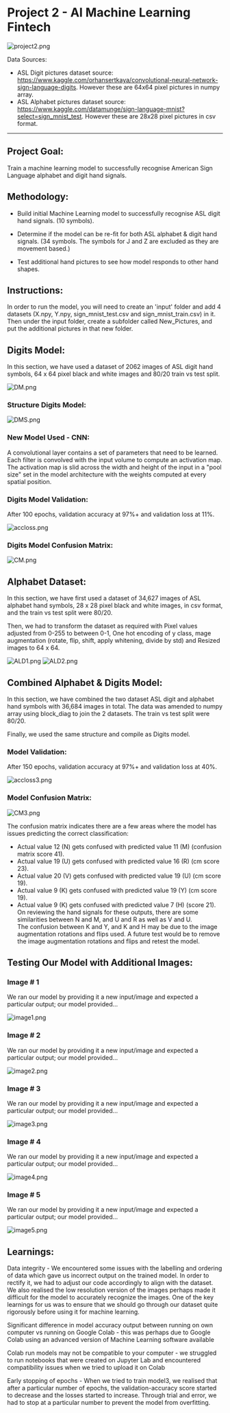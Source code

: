 # Project 2 - AI Machine Learning Fintech


![project2.png](Images/project2.png)

Data Sources:
* ASL Digit pictures dataset source: https://www.kaggle.com/orhansertkaya/convolutional-neural-network-sign-language-digits.  However these are 64x64 pixel pictures in numpy array.
* ASL Alphabet pictures dataset source: https://www.kaggle.com/datamunge/sign-language-mnist?select=sign_mnist_test. However these are 28x28 pixel pictures in csv format.

---
## Project Goal:

Train a machine learning model to successfully recognise American Sign Language alphabet and digit hand signals.

## Methodology:

- Build initial Machine Learning model to successfully recognise ASL digit hand signals. (10 symbols).

- Determine if the model can be re-fit for both ASL alphabet & digit hand signals. 
(34 symbols.  The symbols for J and Z are excluded as they are movement based.)

- Test additional hand pictures to see how model responds to other hand shapes.

## Instructions:

In order to run the model, you will need to create an 'input' folder and add 4 datasets (X.npy, Y.npy, sign_mnist_test.csv and sign_mnist_train.csv) in it. Then under the input folder, create a subfolder called New_Pictures, and put the additional pictures in that new folder.

## Digits Model:

In this section, we have used a dataset of 2062 images of ASL digit hand symbols, 64 x 64 pixel black and white images and 80/20 train vs test split.

![DM.png](Images/DM.png)

### Structure Digits Model:

![DMS.png](Images/DMS.png)


### New Model Used - CNN: 
A convolutional layer contains a set of parameters that need to be learned. Each filter is convolved with the input volume to compute an activation map. The activation map is slid across the width and height of the input in a "pool size" set in the model architecture with the weights computed at every spatial position.


### Digits Model Validation:
After 100 epochs, validation accuracy at 97%+ and validation loss at 11%.

![accloss.png](Images/accloss.png)

### Digits Model Confusion Matrix:

![CM.png](Images/CM.png)

## Alphabet Dataset:

In this section, we have first used a dataset of 34,627 images of ASL alphabet hand symbols, 28 x 28 pixel black and white images, in csv format, and the train vs test split were 80/20.

Then, we had to transform the dataset as required with Pixel values adjusted from 0-255 to between 0-1, One hot encoding of y class, mage augmentation (rotate, flip, shift, apply whitening, divide by std) and Resized images to 64 x 64.

![ALD1.png](Images/ALD1.png) ![ALD2.png](Images/ALD2.png) 

## Combined Alphabet & Digits Model:

In this section, we have combined the two dataset ASL digit and alphabet hand symbols with 36,684 images in total. The data was amended to numpy array using block_diag to join the 2 datasets. The train vs test split were 80/20.

Finally, we used the same structure and compile as Digits model.

### Model Validation:
After 150 epochs, validation accuracy at 97%+ and validation loss at 40%.

![accloss3.png](Images/accloss3.png)

### Model Confusion Matrix:

![CM3.png](Images/CM3.png)

The confusion matrix indicates there are a few areas where the model has issues predicting the correct classification:
 - Actual value 12 (N) gets confused with predicted value 11 (M) (confusion matrix score 41).
 - Actual value 19 (U) gets confused with predicted value 16 (R) (cm score 23).
 - Actual value 20 (V) gets confused with predicted value 19 (U) (cm score 19).
 - Actual value 9 (K) gets confused with predicted value 19 (Y) (cm score 19).
 - Actual value 9 (K) gets confused with predicted value 7 (H) (score 21).
On reviewing the hand signals for these outputs, there are some similarities between N and M, and U and R as well as V and U.  
The confusion between K and Y, and K and H may be due to the image augmentation rotations and flips used.  A future test would be to remove the image augmentation rotations and flips and retest the model.

## Testing Our Model with Additional Images:

### Image # 1

We ran our model by providing it a new input/image and expected a particular output; our model provided...

![image1.png](Images/image1.png)

### Image # 2

We ran our model by providing it a new input/image and expected a particular output; our model provided...

![image2.png](Images/image2.png)

### Image # 3

We ran our model by providing it a new input/image and expected a particular output; our model provided...

![image3.png](Images/image3.png)

### Image # 4

We ran our model by providing it a new input/image and expected a particular output; our model provided...

![image4.png](Images/image4.png)

### Image # 5

We ran our model by providing it a new input/image and expected a particular output; our model provided...

![image5.png](Images/image5.png)

## Learnings:

Data integrity - We encountered some issues with the labelling and ordering of data which gave us incorrect output on the trained model. In order to rectify it, we had to adjust our code accordingly to align with the dataset. We also realised the low resolution version of the images perhaps made it difficult for the model to accurately recognize the images. One of the key learnings for us was to ensure that we should go through our dataset quite rigorously before using it for machine learning.
 
Significant difference in model accuracy output between running on own computer vs running on Google Colab - this was perhaps due to Google Colab using an advanced version of Machine Learning software available
 
Colab run models may not be compatible to your computer - we struggled to run notebooks that were created on Jupyter Lab and encountered compatibility issues when we tried to upload it on Colab
 
Early stopping of epochs - When we tried to train model3, we realised that after a particular number of epochs, the validation-accuracy score started to decrease and the losses started to increase. Through trial and error, we had to stop at a particular number to prevent the model from overfitting.
